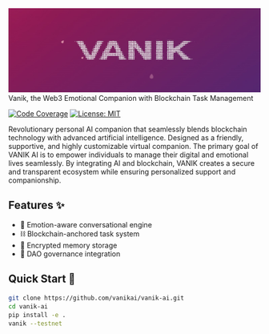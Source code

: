<div align="center">
  <img src="https://github.com/VanikAI/vanik-ai/blob/421fd8dbbccc7ac22f051a6fcdd33b6743ed61ec/img/VANIK.jpeg" alt="Project Banner" width="1200">
</div>
Vanik, the Web3 Emotional Companion with Blockchain Task Management

[![Code Coverage](https://codecov.io/gh/vanik/vanik-ai/branch/main/graph/badge.svg)](https://codecov.io/gh/yourusername/vanik-ai)
[![License: MIT](https://img.shields.io/badge/License-MIT-yellow.svg)](https://opensource.org/licenses/MIT)

Revolutionary personal AI companion that seamlessly blends blockchain technology with advanced artificial intelligence. Designed as a friendly, supportive, and highly customizable virtual companion. The primary goal of VANIK AI is to empower individuals to manage their digital and emotional lives seamlessly. By integrating AI and blockchain, VANIK creates a secure and transparent ecosystem while ensuring personalized support and companionship.

## Features ✨
- 🧠 Emotion-aware conversational engine
- ⛓️ Blockchain-anchored task system
- 🔐 Encrypted memory storage
- 🤝 DAO governance integration

## Quick Start 🚀
```bash
git clone https://github.com/vanikai/vanik-ai.git
cd vanik-ai
pip install -e .
vanik --testnet
